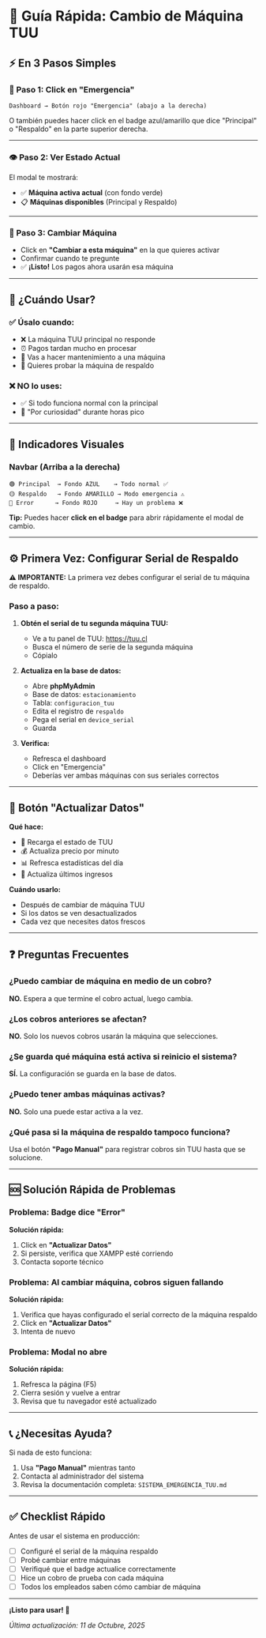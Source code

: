 # 🚨 Guía Rápida: Cambio de Máquina TUU

## ⚡ En 3 Pasos Simples

### 🔴 Paso 1: Click en "Emergencia"
```
Dashboard → Botón rojo "Emergencia" (abajo a la derecha)
```
O también puedes hacer click en el badge azul/amarillo que dice "Principal" o "Respaldo" en la parte superior derecha.

---

### 👁️ Paso 2: Ver Estado Actual
El modal te mostrará:
- ✅ **Máquina activa actual** (con fondo verde)
- 📋 **Máquinas disponibles** (Principal y Respaldo)

---

### 🔄 Paso 3: Cambiar Máquina
- Click en **"Cambiar a esta máquina"** en la que quieres activar
- Confirmar cuando te pregunte
- ✅ **¡Listo!** Los pagos ahora usarán esa máquina

---

## 🎯 ¿Cuándo Usar?

### ✅ Úsalo cuando:
- ❌ La máquina TUU principal no responde
- ⏰ Pagos tardan mucho en procesar
- 🔧 Vas a hacer mantenimiento a una máquina
- 🧪 Quieres probar la máquina de respaldo

### ❌ NO lo uses:
- ✅ Si todo funciona normal con la principal
- 🤷 "Por curiosidad" durante horas pico

---

## 👀 Indicadores Visuales

### Navbar (Arriba a la derecha)
```
🟢 Principal  → Fondo AZUL    → Todo normal ✅
🟡 Respaldo   → Fondo AMARILLO → Modo emergencia ⚠️
🔴 Error      → Fondo ROJO     → Hay un problema ❌
```

**Tip:** Puedes hacer **click en el badge** para abrir rápidamente el modal de cambio.

---

## ⚙️ Primera Vez: Configurar Serial de Respaldo

**⚠️ IMPORTANTE:** La primera vez debes configurar el serial de tu máquina de respaldo.

### Paso a paso:
1. **Obtén el serial de tu segunda máquina TUU:**
   - Ve a tu panel de TUU: https://tuu.cl
   - Busca el número de serie de la segunda máquina
   - Cópialo

2. **Actualiza en la base de datos:**
   - Abre **phpMyAdmin**
   - Base de datos: `estacionamiento`
   - Tabla: `configuracion_tuu`
   - Edita el registro de `respaldo`
   - Pega el serial en `device_serial`
   - Guarda

3. **Verifica:**
   - Refresca el dashboard
   - Click en "Emergencia"
   - Deberías ver ambas máquinas con sus seriales correctos

---

## 🔄 Botón "Actualizar Datos"

**Qué hace:**
- 🔄 Recarga el estado de TUU
- 💰 Actualiza precio por minuto
- 📊 Refresca estadísticas del día
- 🚗 Actualiza últimos ingresos

**Cuándo usarlo:**
- Después de cambiar de máquina TUU
- Si los datos se ven desactualizados
- Cada vez que necesites datos frescos

---

## ❓ Preguntas Frecuentes

### ¿Puedo cambiar de máquina en medio de un cobro?
**NO.** Espera a que termine el cobro actual, luego cambia.

### ¿Los cobros anteriores se afectan?
**NO.** Solo los nuevos cobros usarán la máquina que selecciones.

### ¿Se guarda qué máquina está activa si reinicio el sistema?
**SÍ.** La configuración se guarda en la base de datos.

### ¿Puedo tener ambas máquinas activas?
**NO.** Solo una puede estar activa a la vez.

### ¿Qué pasa si la máquina de respaldo tampoco funciona?
Usa el botón **"Pago Manual"** para registrar cobros sin TUU hasta que se solucione.

---

## 🆘 Solución Rápida de Problemas

### Problema: Badge dice "Error"
**Solución rápida:**
1. Click en **"Actualizar Datos"**
2. Si persiste, verifica que XAMPP esté corriendo
3. Contacta soporte técnico

### Problema: Al cambiar máquina, cobros siguen fallando
**Solución rápida:**
1. Verifica que hayas configurado el serial correcto de la máquina respaldo
2. Click en **"Actualizar Datos"**
3. Intenta de nuevo

### Problema: Modal no abre
**Solución rápida:**
1. Refresca la página (F5)
2. Cierra sesión y vuelve a entrar
3. Revisa que tu navegador esté actualizado

---

## 📞 ¿Necesitas Ayuda?

Si nada de esto funciona:
1. Usa **"Pago Manual"** mientras tanto
2. Contacta al administrador del sistema
3. Revisa la documentación completa: `SISTEMA_EMERGENCIA_TUU.md`

---

## ✅ Checklist Rápido

Antes de usar el sistema en producción:
- [ ] Configuré el serial de la máquina respaldo
- [ ] Probé cambiar entre máquinas
- [ ] Verifiqué que el badge actualice correctamente
- [ ] Hice un cobro de prueba con cada máquina
- [ ] Todos los empleados saben cómo cambiar de máquina

---

**¡Listo para usar! 🎉**

_Última actualización: 11 de Octubre, 2025_

